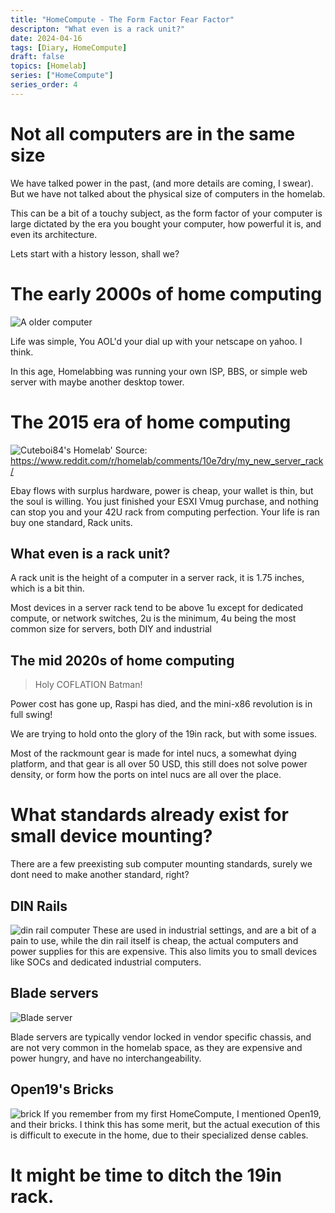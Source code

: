 ```yaml
---
title: "HomeCompute - The Form Factor Fear Factor"
descripton: "What even is a rack unit?"
date: 2024-04-16
tags: [Diary, HomeCompute]
draft: false
topics: [Homelab]
series: ["HomeCompute"]
series_order: 4
---
```


# Not all computers are in the same size
We have talked power in the past, (and more details are coming, I swear). But we have not talked about the physical size of computers in the homelab.

This can be a bit of a touchy subject, as the form factor of your computer is large dictated by the era you bought your computer, how powerful it is, and even its architecture.

Lets start with a history lesson, shall we?

# The early 2000s of home computing

![A older computer](https://external-content.duckduckgo.com/iu/?u=http%3A%2F%2Fupload.wikimedia.org%2Fwikipedia%2Fcommons%2Ff%2Ff0%2FDell_Desktop_Computer_in_school_classroom.jpg&f=1&nofb=1&ipt=1dea0197a5baf5e62e64cfb255457dbda2e6434a7553f9c870050ef60755ba1f&ipo=images)

Life was simple, You AOL'd your dial up with your netscape on yahoo. I think. 

In this age, Homelabbing was running your own ISP, BBS, or simple web server with maybe another desktop tower.

# The 2015 era of home computing


![Cuteboi84's Homelab'](https://preview.redd.it/my-new-server-rack-v0-69m5xw98hkca1.jpg?width=640&crop=smart&auto=webp&s=3f6df51f1d1b8d933fbf4f9fdf3a9839c4e59857) 
Source: https://www.reddit.com/r/homelab/comments/10e7dry/my_new_server_rack/

Ebay flows with surplus hardware, power is cheap, your wallet is thin, but the soul is willing. You just finished your ESXI Vmug purchase, and nothing can stop you and your 42U rack from computing perfection. 
Your life is ran buy one standard, Rack units.

## What even is a rack unit?
A rack unit is the height of a computer in a server rack, it is 1.75 inches, which is a bit thin.

Most devices in a server rack tend to be above 1u except for dedicated compute, or network switches, 2u is the minimum, 4u being the most common size for servers, both DIY and industrial

## The mid 2020s of home computing
> Holy COFLATION Batman!

Power cost has gone up, Raspi has died, and the mini-x86 revolution is in full swing!

We are trying to hold onto the glory of the 19in rack, but with some issues.

Most of the rackmount gear is made for intel nucs, a somewhat dying platform, and that gear is all over 50 USD, this still does not solve power density, or form how the ports on intel nucs are all over the place.

# What standards already exist for small device mounting?

There are a few preexisting sub computer mounting standards, surely we dont need to make another standard, right?

## DIN Rails
![din rail computer](https://external-content.duckduckgo.com/iu/?u=https%3A%2F%2Fwww.welotec.com%2Fwp-content%2Fuploads%2F2021%2F07%2Fsubstation-edge-controller-industrial-pc-din-rail-front-top-800.jpg&f=1&nofb=1&ipt=618f6d892dd501e522aec0b72e0636f4ec7c50729b261b2c8edb878636c72d4f&ipo=images) 
These are used in industrial settings, and are a bit of a pain to use, while the din rail itself is cheap, the actual computers and power supplies for this are expensive. This also limits you to small devices like SOCs and dedicated industrial computers. 
## Blade servers

![Blade server](https://external-content.duckduckgo.com/iu/?u=http%3A%2F%2Fbladesmadesimple.com%2Fwp-content%2Fuploads%2F2009%2F09%2Fbladecenter-h-front1.jpg&f=1&nofb=1&ipt=86140cd1ecce6c6d97bc54e276b92c7fc3186f56efc10bb080ab81192805c72d&ipo=images) 

Blade servers are typically vendor locked in vendor specific chassis, and are not very common in the homelab space, as they are expensive and power hungry, and have no interchangeability. 

## Open19's Bricks

![brick](https://external-content.duckduckgo.com/iu/?u=http%3A%2F%2Fupload.wikimedia.org%2Fwikipedia%2Fcommons%2F7%2F7e%2FBrick_pile.jpg&f=1&nofb=1&ipt=3f168403bfa76e53538df27dcd4b0f286bb114dc557b077c69cf2f95e1e68cb4&ipo=images) 
If you remember from my first HomeCompute, I mentioned Open19, and their bricks. I think this has some merit, but the actual execution of this is difficult to execute in the home, due to their specialized dense cables. 

# It might be time to ditch the 19in rack.

